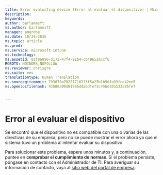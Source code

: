 ```yaml
---
title: Error evaluating device (Error al evaluar el dispositivo) | Microsoft Intune
description: 
keywords: 
author: barlanmsft
ms.author: barlanmsft
manager: angrobe
ms.date: 10/24/2016
ms.topic: article
ms.prod: 
ms.service: microsoft-intune
ms.technology: 
ms.assetid: 81f8a990-d172-47f4-91b4-cb49652accf6
ROBOTS: NOINDEX,NOFOLLOW
ms.reviewer: chrisgre
ms.suite: ems
translationtype: Human Translation
ms.sourcegitcommit: 703878a70227716213f5a25b1b5dfa99fce42ee5
ms.openlocfilehash: 43688a00d61785ddabdfef3c45bd30a533a85fe7


---
```



# <a name="error-evaluating-device"></a>Error al evaluar el dispositivo
Se encontró que el dispositivo no es compatible con una o varias de las directivas de su empresa, pero no se puede mostrar el error ahora ya que el sistema tuvo un problema al intentar evaluar su dispositivo.  

Para solucionar este problema, espere unos minutos y, a continuación, puntee en **comprobar el cumplimiento de normas**. Si el problema persiste, póngase en contacto con el Administrador de TI. Para averiguar su información de contacto, vaya al [sitio web del portal de empresa](http://portal.manage.microsoft.com).



<!--HONumber=Oct16_HO2-->


